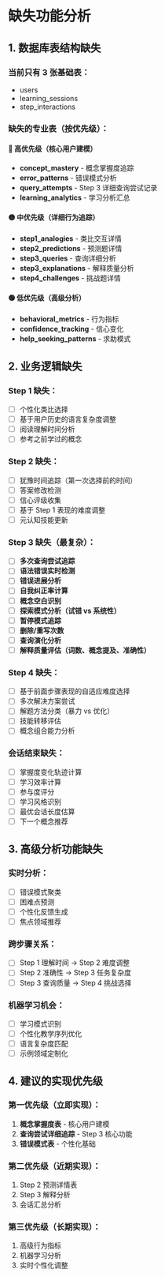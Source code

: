 # 缺失功能分析

## 1. 数据库表结构缺失

### 当前只有 3 张基础表：
- users
- learning_sessions  
- step_interactions

### 缺失的专业表（按优先级）：

#### 🔴 高优先级（核心用户建模）
- **concept_mastery** - 概念掌握度追踪
- **error_patterns** - 错误模式分析
- **query_attempts** - Step 3 详细查询尝试记录
- **learning_analytics** - 学习分析汇总

#### 🟡 中优先级（详细行为追踪）
- **step1_analogies** - 类比交互详情
- **step2_predictions** - 预测题详情
- **step3_queries** - 查询详细分析
- **step3_explanations** - 解释质量分析
- **step4_challenges** - 挑战题详情

#### 🟢 低优先级（高级分析）
- **behavioral_metrics** - 行为指标
- **confidence_tracking** - 信心变化
- **help_seeking_patterns** - 求助模式

## 2. 业务逻辑缺失

### Step 1 缺失：
- [ ] 个性化类比选择
- [ ] 基于用户历史的语言复杂度调整
- [ ] 阅读理解时间分析
- [ ] 参考之前学过的概念

### Step 2 缺失：
- [ ] 犹豫时间追踪（第一次选择前的时间）
- [ ] 答案修改检测
- [ ] 信心评级收集
- [ ] 基于 Step 1 表现的难度调整
- [ ] 元认知技能更新

### Step 3 缺失（最复杂）：
- [ ] **多次查询尝试追踪**
- [ ] **语法错误实时检测**
- [ ] **错误进展分析**
- [ ] **自我纠正率计算**
- [ ] **概念空白识别**
- [ ] **探索模式分析（试错 vs 系统性）**
- [ ] **暂停模式追踪**
- [ ] **删除/重写次数**
- [ ] **查询演化分析**
- [ ] **解释质量评估（词数、概念提及、准确性）**

### Step 4 缺失：
- [ ] 基于前面步骤表现的自适应难度选择
- [ ] 多次解决方案尝试
- [ ] 解题方法分类（暴力 vs 优化）
- [ ] 技能转移评估
- [ ] 概念组合能力分析

### 会话结束缺失：
- [ ] 掌握度变化轨迹计算
- [ ] 学习效率计算
- [ ] 参与度评分
- [ ] 学习风格识别
- [ ] 最优会话长度估算
- [ ] 下一个概念推荐

## 3. 高级分析功能缺失

### 实时分析：
- [ ] 错误模式聚类
- [ ] 困难点预测
- [ ] 个性化反馈生成
- [ ] 焦点领域推荐

### 跨步骤关系：
- [ ] Step 1 理解时间 → Step 2 难度调整
- [ ] Step 2 准确性 → Step 3 任务复杂度
- [ ] Step 3 查询质量 → Step 4 挑战选择

### 机器学习机会：
- [ ] 学习模式识别
- [ ] 个性化教学序列优化
- [ ] 语言复杂度匹配
- [ ] 示例领域定制化

## 4. 建议的实现优先级

### 第一优先级（立即实现）：
1. **概念掌握度表** - 核心用户建模
2. **查询尝试详细追踪** - Step 3 核心功能
3. **错误模式表** - 个性化基础

### 第二优先级（近期实现）：
1. Step 2 预测详情表
2. Step 3 解释分析
3. 会话汇总分析

### 第三优先级（长期实现）：
1. 高级行为指标
2. 机器学习分析
3. 实时个性化调整 